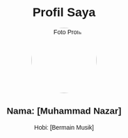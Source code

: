 # <!DOCTYPE html>
<html lang="id">
  <head>
    <meta charset="UTF-8" />
    <meta name="viewport" content="width=device-width, initial-scale=1.0" />
    <title>Profil Saya</title>
    <style>
      body {
        font-family: Arial, sans-serif;
        text-align: center;
        margin: 50px;
      }
      img {
        border-radius: 50%;
        width: 150px;
        height: 150px;
      }
    </style>
  </head>
  <body>
    <h1>Profil Saya</h1>
    <img src="profile.jpg" alt="Foto Profil" />
    <h2>Nama: [Muhammad Nazar]</h2>
    <p>Hobi: [Bermain Musik]</p>
  </body>
</html>
